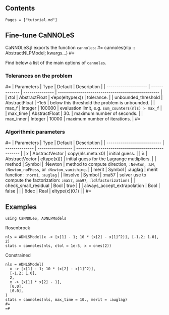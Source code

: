 <!--This file was generated, do not modify it.-->
## Contents

````julia:ex1
Pages = ["tutorial.md"]
````

## Fine-tune CaNNOLeS

CaNNOLeS.jl exports the function `cannoles`:
#=
   cannoles(nlp :: AbstractNLPModel; kwargs...)
#=

Find below a list of the main options of `cannoles`.

### Tolerances on the problem

#=
| Parameters           | Type          | Default         | Description                                        |
| -------------------- | ------------- | --------------- | -------------------------------------------------- |
| ϵtol                 | AbstractFloat | √eps(eltype(x)) | tolerance.                                         |
| unbounded_threshold  | AbstractFloat | -1e5            | below this threshold the problem is unbounded.     |
| max_f                | Integer       | 100000          | evaluation limit, e.g. `sum_counters(nls) > max_f` |
| max_time             | AbstractFloat | 30.             | maximum number of seconds.                         |
| max_inner            | Integer       | 10000           | maximum number of iterations.                      |
#=

### Algorithmic parameters

#=
| Parameters                  | Type           | Default           | Description                                        |
| --------------------------- | -------------- | ----------------- | -------------------------------------------------- |
| x                           | AbstractVector | copy(nls.meta.x0) | initial guess. |
| λ                           | AbstractVector | eltype(x)[]       | initial guess for the Lagrange mutlipliers. |
| method                      | Symbol         | :Newton           | method to compute direction, `:Newton`, `:LM`, `:Newton_noFHess`, or `:Newton_vanishing`. |
| merit                       | Symbol         | :auglag           | merit function: `:norm1`, `:auglag` |
| linsolve                    | Symbol         | :ma57             | solver use to compute the factorization: `:ma57`, `:ma97`, `:ldlfactorizations` |
| check_small_residual        | Bool           | true              | |
| always_accept_extrapolation | Bool           | false             | |
| δdec                        | Real           | eltype(x)(0.1)    | |
#=

## Examples

````julia:ex2
using CaNNOLeS, ADNLPModels
````

Rosenbrock

````julia:ex3
nls = ADNLSModel(x -> [x[1] - 1; 10 * (x[2] - x[1]^2)], [-1.2; 1.0], 2)
stats = cannoles(nls, ϵtol = 1e-5, x = ones(2))
````

Constrained

````julia:ex4
nls = ADNLSModel(
  x -> [x[1] - 1; 10 * (x[2] - x[1]^2)],
  [-1.2; 1.0],
  2,
  x -> [x[1] * x[2] - 1],
  [0.0],
  [0.0],
)
stats = cannoles(nls, max_time = 10., merit = :auglag)
#=
=#
````

